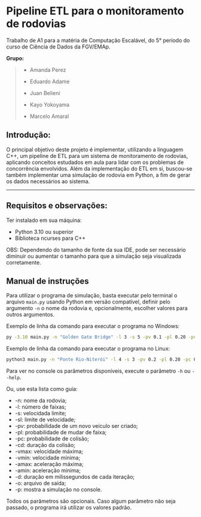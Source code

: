 # Pipeline ETL para o monitoramento de rodovias
Trabalho de A1 para a matéria de Computação Escalável, do 5° período do curso de Ciência de Dados da FGV/EMAp.

**Grupo:** 
> * Amanda Perez
> 
> * Eduardo Adame
> 
> * Juan Belieni
> 
> * Kayo Yokoyama
>
> * Marcelo Amaral

## Introdução:
O principal objetivo deste projeto é implementar, utilizando a linguagem C++, um pipeline de ETL para um sistema
de monitoramento de rodovias, aplicando conceitos estudados em aula para lidar com os problemas de concorrência envolvidos.
Além da implementação do ETL em si, buscou-se também implementar uma simulação de rodovia em Python, a fim de gerar os dados
necessários ao sistema.

---

## Requisitos e observações:
Ter instalado em sua máquina:  
- Python 3.10 ou superior
- Biblioteca ncurses para C++
  
OBS: Dependendo do tamanho de fonte da sua IDE, pode ser necessário diminuir ou aumentar o tamanho para que a simulação seja visualizada corretamente.

## Manual de instruções
Para utilizar o programa de simulação, basta executar pelo terminal o arquivo ```main.py``` usando Python em versão compatível, definir pelo argumento ```-n``` o nome da rodovia e, opcionalmente, escolher valores para outros argumentos.

Exemplo de linha da comando para executar o programa no Windows:  
```bash
py -3.10 main.py -n "Golden Gate Bridge" -l 3 -s 5 -pv 0.1 -pl 0.20 -pc 0.15 -p
```

Exemplo de linha da comando para executar o programa no Linux:  
```bash
python3 main.py -n "Ponte Rio-Niterói" -l 4 -s 3 -pv 0.2 -pl 0.20 -pc 0.3 -p
```

Para ver no console os parâmetros disponíveis, execute o parâmetro ```-h``` ou ```--help```.

Ou, use esta lista como guia:
- -n: nome da rodovia;
- -l: número de faixas;
- -s: velocidada limite;
- -sl: limite de velocidade;
- -pv: probabilidade de um novo veículo ser criado;
- -pl: probabilidade de mudar de faixa;
- -pc: probabilidade de colisão;
- -cd: duração da colisão;
- -vmax: velocidade máxima;
- -vmin: velocidade mínima;
- -amax: aceleração máxima;
- -amin: aceleração mínima;
- -d: duração em milissegundos de cada iteração;
- -o: arquivo de saída;
- -p: mostra a simulação no console.
  
Todos os parâmetros são opcionais. Caso algum parâmetro não seja passado, o programa irá utilizar os valores padrão.